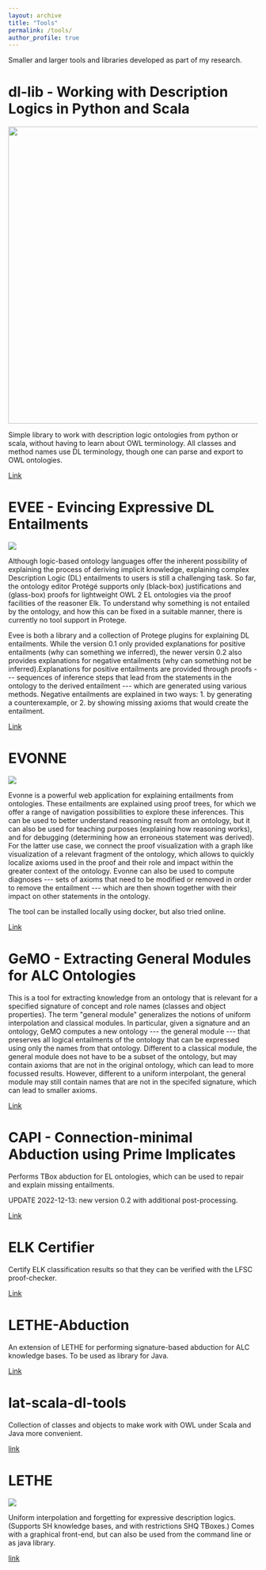 ```yaml
---
layout: archive
title: "Tools"
permalink: /tools/
author_profile: true
---
```


Smaller and larger tools and libraries developed as part of my research.

dl-lib - Working with Description Logics in Python and Scala
=============================================================

<img src='/images/dl-lib-screenshot.png' style="width:600px;">


Simple library to work with description logic ontologies from
python or scala, without having to learn about OWL terminology.
All classes and method names use DL terminology, though one can
parse and export to OWL ontologies.



[Link](https://github.com/PKoopmann/dl-lib)


EVEE - Evincing Expressive DL Entailments
=====

<img src='/images/evee-screenshot.png'>

Although logic-based ontology languages offer the inherent possibility of explaining the process of deriving implicit knowledge, explaining complex Description Logic (DL) entailments to users is still a challenging task. So far, the ontology editor Protégé supports only (black-box) justifications and (glass-box) proofs for lightweight OWL 2 EL ontologies via the proof facilities of the reasoner Elk. To understand why something is not entailed by the ontology, and how this can be fixed in a suitable manner, there is currently no tool support in Protege. 

Evee is both a library and a collection of Protege plugins for explaining DL entailments. While the version 0.1 only provided explanations for positive entailments (why can something we inferred), the newer versin 0.2 also provides explanations for negative entailments (why can something not be inferred).Explanations for positive entailments are provided through proofs --- sequences of inference steps that lead from the statements in the ontology to the derived entailment --- which are generated using various methods. Negative entailments are explained in two ways: 1. by generating a counterexample, or 2. by showing missing axioms that would create the entailment.

[Link](https://github.com/de-tu-dresden-inf-lat/evee)

EVONNE
=====

<img src='/images/evonne-screenshot.png'>

Evonne is a powerful web application for explaining entailments from ontologies. These entailments are explained using proof trees, for which we offer a range of navigation possibilities to explore these inferences. This can be used to better understand reasoning result from an ontology, but it can also be used for teaching purposes (explaining how reasoning works), and for debugging (determining how an erroneous statement was derived). For the latter use case, we connect the proof visualization with a graph like visualization of a relevant fragment of the ontology, which allows to quickly localize axioms used in the proof and their role and impact within the greater context of the ontology. Evonne can also be used to compute diagnoses --- sets of axioms that need to be modified or removed in order to remove the entailment --- which are then shown together with their impact on other statements in the ontology.

The tool can be installed locally using docker, but also tried online.

[Link](https://mt.inf.tu-dresden.de/en/research/research-projects/evonne/)


GeMO - Extracting General Modules for ALC Ontologies
=====

This is a tool for extracting knowledge from an ontology that is relevant for a specified signature of concept and role names (classes and object properties). The term "general module" generalizes the notions of uniform interpolation and classical modules. In particular, given a signature and an ontology, GeMO computes a new ontology --- the general module --- that preserves all logical entailments of the ontology that can be expressed using only the names from that ontology. Different to a classical module, the general module does not have to be a subset of the ontology, but may contain axioms that are not in the original ontology, which can lead to more focussed results. However, different to a uniform interpolant, the general module may still contain names that are not in the specifed signature, which can lead to smaller axioms.   

[Link](https://hub.docker.com/r/yh1997/demo_gemo)


CAPI - Connection-minimal Abduction using Prime Implicates
=====

Performs TBox abduction for EL ontologies, which can be used to repair and explain missing entailments.

UPDATE 2022-12-13: new version 0.2 with additional post-processing.

[Link](https://lat.inf.tu-dresden.de/~koopmann/CAPI)

ELK Certifier
=====

Certify ELK classification results so that they can be verified with the LFSC proof-checker.

[Link](https://lat.inf.tu-dresden.de/~koopmann/ELK-Certifier/index.html)

LETHE-Abduction
=====

An extension of LETHE for performing signature-based abduction for ALC knowledge bases. To be used as library for Java.

[Link](https://lat.inf.tu-dresden.de/~koopmann/LETHE-Abduction/index.html)


lat-scala-dl-tools
=====

Collection of classes and objects to make work with OWL under Scala and Java more convenient.

[link](https://github.com/de-tu-dresden-inf-lat/lat-scala-dl-tools)


LETHE
=====

<img src='/images/lethe-screenshot.png'>


Uniform interpolation and forgetting for expressive description logics. (Supports SH knowledge bases, and with restrictions SHQ TBoxes.) Comes with a graphical front-end, but can also be used from the command line or as java library.

[link](https://lat.inf.tu-dresden.de/~koopmann/LETHE/index.html)



